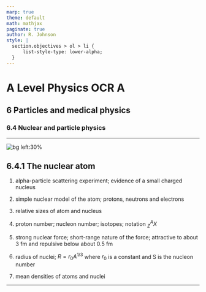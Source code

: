 ```yaml
---
marp: true
theme: default
math: mathjax
paginate: true
author: R. Johnson
style: |
  section.objectives > ol > li {
      list-style-type: lower-alpha;
  }
---
```


# A Level Physics OCR A
## 6 Particles and medical physics
### 6.4 Nuclear and particle physics

---

<!-- _class: objectives -->

![bg left:30%](https://images.unsplash.com/photo-1492962827063-e5ea0d8c01f5?ixlib=rb-4.0.3&ixid=MnwxMjA3fDB8MHxwaG90by1wYWdlfHx8fGVufDB8fHx8&auto=format&fit=crop&w=2121&q=80)
## 6.4.1 The nuclear atom


1. alpha-particle scattering experiment; evidence of a small charged nucleus

2. simple nuclear model of the atom; protons, neutrons and electrons

3. relative sizes of atom and nucleus

4. proton number; nucleon number; isotopes; notation $^A_ZX$

5. strong nuclear force; short-range nature of the force; attractive to about 3 fm and repulsive below about 0.5 fm

6. radius of nuclei; $R=r_0A^{1/3}$ where $r_0$ is a constant and S is the nucleon number

7. mean densities of atoms and nuclei



---